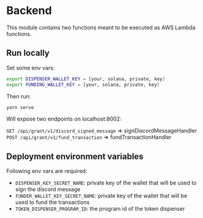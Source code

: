 # Backend

This module contains two functions meant to be executed as AWS Lambda functions.

## Run locally

Set some env vars:

```bash
export DISPENSER_WALLET_KEY = [your, solana, private, key]
export FUNDING_WALLET_KEY = [your, solana, private, key]
```

Then run:

```bash
yarn serve
```

Will expose two endpoints on localhost:8002:

`GET /api/grant/v1/discord_signed_message` => signDiscordMessageHandler
`POST /api/grant/v1/fund_transaction` => fundTransactionHandler

## Deployment environment variables

Following env vars are required:

- `DISPENSER_KEY_SECRET_NAME`: private key of the wallet that will be used to sign the discord message
- `FUNDER_WALLET_KEY_SECRET_NAME`: private key of the wallet that will be used to fund the transactions
- `TOKEN_DISPENSER_PROGRAM_ID`: the program id of the token dispenser